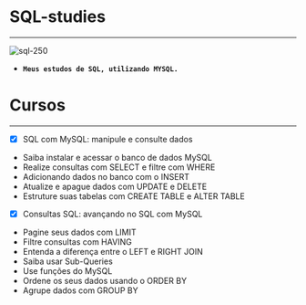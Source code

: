 # SQL-studies
*** 
![sql-250](https://user-images.githubusercontent.com/88351614/183251496-0653f79e-ee69-41c2-86c6-8443a91d6ce8.png)
* **`Meus estudos de SQL, utilizando MYSQL.`**
# Cursos
***
- [x] SQL com MySQL: manipule e consulte dados
* Saiba instalar e acessar o banco de dados MySQL
* Realize consultas com SELECT e filtre com WHERE
* Adicionando dados no banco com o INSERT
* Atualize e apague dados com UPDATE e DELETE
* Estruture suas tabelas com CREATE TABLE e ALTER TABLE

- [x] Consultas SQL: avançando no SQL com MySQL
* Pagine seus dados com LIMIT
* Filtre consultas com HAVING
* Entenda a diferença entre o LEFT e RIGHT JOIN
* Saiba usar Sub-Queries
* Use funções do MySQL
* Ordene os seus dados usando o ORDER BY
* Agrupe dados com GROUP BY
